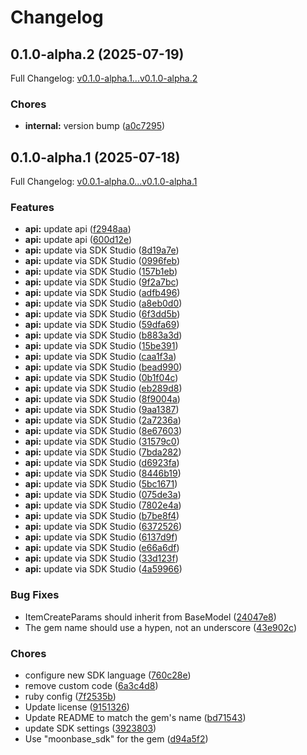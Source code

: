 # Changelog

## 0.1.0-alpha.2 (2025-07-19)

Full Changelog: [v0.1.0-alpha.1...v0.1.0-alpha.2](https://github.com/moonbaseai/moonbase-sdk-ruby/compare/v0.1.0-alpha.1...v0.1.0-alpha.2)

### Chores

* **internal:** version bump ([a0c7295](https://github.com/moonbaseai/moonbase-sdk-ruby/commit/a0c7295af7e0e78d77bc45b2a816a662a127089f))

## 0.1.0-alpha.1 (2025-07-18)

Full Changelog: [v0.0.1-alpha.0...v0.1.0-alpha.1](https://github.com/moonbaseai/moonbase-sdk-ruby/compare/v0.0.1-alpha.0...v0.1.0-alpha.1)

### Features

* **api:** update api ([f2948aa](https://github.com/moonbaseai/moonbase-sdk-ruby/commit/f2948aab4fb4ffd7124aa0487c94242378503ce7))
* **api:** update api ([600d12e](https://github.com/moonbaseai/moonbase-sdk-ruby/commit/600d12e5dd413197b09185f68e90dcd1640af36a))
* **api:** update via SDK Studio ([8d19a7e](https://github.com/moonbaseai/moonbase-sdk-ruby/commit/8d19a7e33f50d255ac83920aef5c56ec7fd2c75e))
* **api:** update via SDK Studio ([0996feb](https://github.com/moonbaseai/moonbase-sdk-ruby/commit/0996febdf53664c58b8d002976d9fd9ef4ecfbf3))
* **api:** update via SDK Studio ([157b1eb](https://github.com/moonbaseai/moonbase-sdk-ruby/commit/157b1ebbfbbce7c7c30d6a556e94654207fffb51))
* **api:** update via SDK Studio ([9f2a7bc](https://github.com/moonbaseai/moonbase-sdk-ruby/commit/9f2a7bcb146f65c4e8f01b19bf46904455260eb9))
* **api:** update via SDK Studio ([adfb496](https://github.com/moonbaseai/moonbase-sdk-ruby/commit/adfb496f70ffce968570156713901c1372f30c42))
* **api:** update via SDK Studio ([a8eb0d0](https://github.com/moonbaseai/moonbase-sdk-ruby/commit/a8eb0d03686341d3151f503147ecd0f3eb99ab6a))
* **api:** update via SDK Studio ([6f3dd5b](https://github.com/moonbaseai/moonbase-sdk-ruby/commit/6f3dd5bb3f91a28ddaf386e2b5ba70b67be90871))
* **api:** update via SDK Studio ([59dfa69](https://github.com/moonbaseai/moonbase-sdk-ruby/commit/59dfa69a48053881c7b212e4b8e1060e5ad2e0e2))
* **api:** update via SDK Studio ([b883a3d](https://github.com/moonbaseai/moonbase-sdk-ruby/commit/b883a3d5da73c546d4abd1cf14797f1b89ce4001))
* **api:** update via SDK Studio ([15be391](https://github.com/moonbaseai/moonbase-sdk-ruby/commit/15be39126ae379ca26243574558a9dce824e1a9a))
* **api:** update via SDK Studio ([caa1f3a](https://github.com/moonbaseai/moonbase-sdk-ruby/commit/caa1f3a6e2cc78aa54bddec429e67f17dd569884))
* **api:** update via SDK Studio ([bead990](https://github.com/moonbaseai/moonbase-sdk-ruby/commit/bead990304a44be95d1cb2e31d14cabc08b6f194))
* **api:** update via SDK Studio ([0b1f04c](https://github.com/moonbaseai/moonbase-sdk-ruby/commit/0b1f04cd8fe0fc6c79b0a76f368fab170fa775a6))
* **api:** update via SDK Studio ([eb289d8](https://github.com/moonbaseai/moonbase-sdk-ruby/commit/eb289d884d8d94ededc2744329c57b0458c1f9f3))
* **api:** update via SDK Studio ([8f9004a](https://github.com/moonbaseai/moonbase-sdk-ruby/commit/8f9004abab6ce46ed31abceabd3adb2b20cff53c))
* **api:** update via SDK Studio ([9aa1387](https://github.com/moonbaseai/moonbase-sdk-ruby/commit/9aa1387e631666cb1a6392a6d767e0847f7112b1))
* **api:** update via SDK Studio ([2a7236a](https://github.com/moonbaseai/moonbase-sdk-ruby/commit/2a7236ab86afd325477d4f4a81eb4e4db4c7074d))
* **api:** update via SDK Studio ([8e67603](https://github.com/moonbaseai/moonbase-sdk-ruby/commit/8e67603df70b6abcbc03dd798445312630e688ae))
* **api:** update via SDK Studio ([31579c0](https://github.com/moonbaseai/moonbase-sdk-ruby/commit/31579c02dc830238347e976882f8a6c094068450))
* **api:** update via SDK Studio ([7bda282](https://github.com/moonbaseai/moonbase-sdk-ruby/commit/7bda282a2225d7330f05dc4a760ae1c36ba139ea))
* **api:** update via SDK Studio ([d6923fa](https://github.com/moonbaseai/moonbase-sdk-ruby/commit/d6923fa5ad86b63ce4be6f01a670ca94af8de041))
* **api:** update via SDK Studio ([8446b19](https://github.com/moonbaseai/moonbase-sdk-ruby/commit/8446b19b26bf6bffa651010c282a31621641a96f))
* **api:** update via SDK Studio ([5bc1671](https://github.com/moonbaseai/moonbase-sdk-ruby/commit/5bc1671a88fb273605d64b2371e12ee07d6fa0aa))
* **api:** update via SDK Studio ([075de3a](https://github.com/moonbaseai/moonbase-sdk-ruby/commit/075de3a72e617078cda5b485b2f206f430280563))
* **api:** update via SDK Studio ([7802e4a](https://github.com/moonbaseai/moonbase-sdk-ruby/commit/7802e4a0662990f04ad77f4e66efb4d1f076da11))
* **api:** update via SDK Studio ([b7be8f4](https://github.com/moonbaseai/moonbase-sdk-ruby/commit/b7be8f4c0ed3e45546d223a89878ff9c52524ebb))
* **api:** update via SDK Studio ([6372526](https://github.com/moonbaseai/moonbase-sdk-ruby/commit/637252659fc42f12898340988c88e25badf8097d))
* **api:** update via SDK Studio ([6137d9f](https://github.com/moonbaseai/moonbase-sdk-ruby/commit/6137d9fabe87318dd6801c1b2034c068c1f52457))
* **api:** update via SDK Studio ([e66a6df](https://github.com/moonbaseai/moonbase-sdk-ruby/commit/e66a6df076047ea933f9b52d52ea22a2d8aed6f0))
* **api:** update via SDK Studio ([33d123f](https://github.com/moonbaseai/moonbase-sdk-ruby/commit/33d123f264a525f9a5d3b3d612f35c740e9ec6ab))
* **api:** update via SDK Studio ([4a59966](https://github.com/moonbaseai/moonbase-sdk-ruby/commit/4a5996675baab3cb60e93e6222e24c33fc8a410d))


### Bug Fixes

* ItemCreateParams should inherit from BaseModel ([24047e8](https://github.com/moonbaseai/moonbase-sdk-ruby/commit/24047e844974937e7f0af8dc83c93b1731681518))
* The gem name should use a hypen, not an underscore ([43e902c](https://github.com/moonbaseai/moonbase-sdk-ruby/commit/43e902c5259ff5564d473b7524b868c67381d03b))


### Chores

* configure new SDK language ([760c28e](https://github.com/moonbaseai/moonbase-sdk-ruby/commit/760c28ef10b8a3f9b368e199ed72125ac5af9e27))
* remove custom code ([6a3c4d8](https://github.com/moonbaseai/moonbase-sdk-ruby/commit/6a3c4d80bacda50c85fc1ef95980ad0f36db8ad0))
* ruby config ([7f2535b](https://github.com/moonbaseai/moonbase-sdk-ruby/commit/7f2535b2ead23e2f20bb4bad55333a8a3a9c6411))
* Update license ([9151326](https://github.com/moonbaseai/moonbase-sdk-ruby/commit/9151326b8f511f770271491dc5744da7b3173b83))
* Update README to match the gem's name ([bd71543](https://github.com/moonbaseai/moonbase-sdk-ruby/commit/bd7154362af6e8e574f579369ce821d9e2b743ba))
* update SDK settings ([3923803](https://github.com/moonbaseai/moonbase-sdk-ruby/commit/3923803ee8feda3194fbf546a4ca8a55283357d6))
* Use "moonbase_sdk" for the gem ([d94a5f2](https://github.com/moonbaseai/moonbase-sdk-ruby/commit/d94a5f2b7654cc58becfeb8ec90ab0e67e7ec92b))
